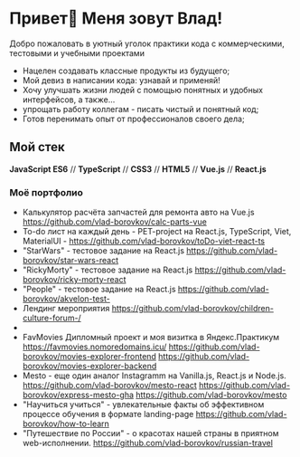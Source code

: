 # Привет👋 Меня зовут Влад!

Добро пожаловать в уютный уголок практики кода c коммерческими, тестовыми и учебными проектами

* Нацелен создавать классные продукты из будущего;
* Мой девиз в написании кода: узнавай и применяй!
* Хочу улучшать жизни людей с помощью понятных и удобных интерфейсов, а также... 
* упрощать работу коллегам - писать чистый и понятный код;
* Готов перенимать опыт от профессионалов своего дела;

## Мой стек

**JavaScript ES6** // **TypeScript** // **CSS3** // **HTML5** //  **Vue.js** // **React.js**

### Моё портфолио
*  Калькулятор расчёта запчастей для ремонта авто на Vue.js https://github.com/vlad-borovkov/calc-parts-vue
*  To-do лист на каждый день - PET-project на React.js, TypeScript, Viet, MaterialUI - https://github.com/vlad-borovkov/toDo-viet-react-ts
* "StarWars" - тестовое задание на React.js https://github.com/vlad-borovkov/star-wars-react
* "RickyMorty" - тестовое задание на React.js  https://github.com/vlad-borovkov/ricky-morty-react
* "People" - тестовое задание на React.js https://github.com/vlad-borovkov/akvelon-test-
*  Лендинг мероприятия https://github.com/vlad-borovkov/children-culture-forum-/
*  
*  FavMovies Дипломный проект и моя визитка в Яндекс.Практикум https://favmovies.nomoredomains.icu/ https://github.com/vlad-borovkov/movies-explorer-frontend https://github.com/vlad-borovkov/movies-explorer-backend
*  Mesto - еще один аналог Instagramm на Vanilla.js, React.js и Node.js. https://github.com/vlad-borovkov/mesto-react https://github.com/vlad-borovkov/express-mesto-gha https://github.com/vlad-borovkov/mesto 
* "Научиться учиться" - увлекательные факты об эффективном процессе обучения в формате landing-page https://github.com/vlad-borovkov/how-to-learn
* "Путешествие по России" - о красотах нашей страны в приятном web-исполнении. https://github.com/vlad-borovkov/russian-travel



